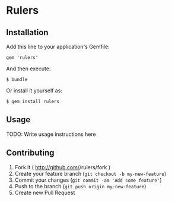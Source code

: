 # Rulers


## Installation

Add this line to your application's Gemfile:

    gem 'rulers'

And then execute:

    $ bundle

Or install it yourself as:

    $ gem install rulers

## Usage

TODO: Write usage instructions here

## Contributing

1. Fork it ( http://github.com/<my-github-username>/rulers/fork )
2. Create your feature branch (`git checkout -b my-new-feature`)
3. Commit your changes (`git commit -am 'Add some feature'`)
4. Push to the branch (`git push origin my-new-feature`)
5. Create new Pull Request

